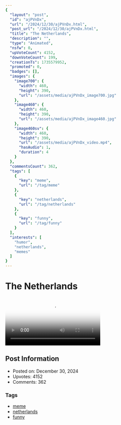 ```yaml
---
{
  "layout": "post",
  "id": "ajPVnDx",
  "url": "/2024/12/30/ajPVnDx.html",
  "post_url": "/2024/12/30/ajPVnDx.html",
  "title": "The Netherlands",
  "description": "",
  "type": "Animated",
  "nsfw": 0,
  "upVoteCount": 4152,
  "downVoteCount": 199,
  "creationTs": 1735579952,
  "promoted": 0,
  "badges": [],
  "images": {
    "image700": {
      "width": 460,
      "height": 390,
      "url": "/assets/media/ajPVnDx_image700.jpg"
    },
    "image460": {
      "width": 460,
      "height": 390,
      "url": "/assets/media/ajPVnDx_image460.jpg"
    },
    "image460sv": {
      "width": 460,
      "height": 390,
      "url": "/assets/media/ajPVnDx_video.mp4",
      "hasAudio": 1,
      "duration": 4
    }
  },
  "commentsCount": 362,
  "tags": [
    {
      "key": "meme",
      "url": "/tag/meme"
    },
    {
      "key": "netherlands",
      "url": "/tag/netherlands"
    },
    {
      "key": "funny",
      "url": "/tag/funny"
    }
  ],
  "interests": [
    "humor",
    "netherlands",
    "memes"
  ]
}
---
```


# The Netherlands

<video controls playsinline loop poster="/assets/media/ajPVnDx_image460.jpg">
  <source src="/assets/media/ajPVnDx_video.mp4" type="video/mp4">
  Your browser does not support the video tag.
</video>

## Post Information

- Posted on: December 30, 2024
- Upvotes: 4152
- Comments: 362

### Tags

- [meme](/tag/meme)
- [netherlands](/tag/netherlands)
- [funny](/tag/funny)
